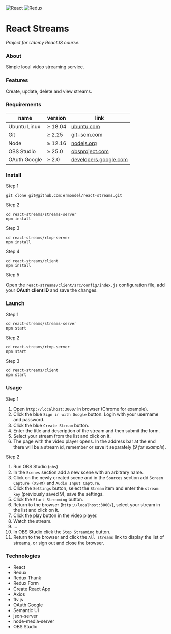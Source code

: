 ![React](https://github.com/ermondel/wiki/blob/master/files/icons48b/React48b.png) ![Redux](https://github.com/ermondel/wiki/blob/master/files/icons48b/Redux48b.png)

# React Streams

_Project for Udemy ReactJS course._

### About

Simple local video streaming service.

### Features

Create, update, delete and view streams.

### Requirements

| name | version | link |
| --- | --- | --- |
| Ubuntu Linux | ≥ 18.04 | [ubuntu.com](https://ubuntu.com/) |
| Git | ≥ 2.25 | [git-scm.com](https://git-scm.com/) |
| Node | ≥ 12.16 | [nodejs.org](https://nodejs.org/) |
| OBS Studio | ≥ 25.0 | [obsproject.com](https://obsproject.com/) |
| OAuth Google | ≥ 2.0 | [developers.google.com](https://developers.google.com/identity/protocols/oauth2/javascript-implicit-flow) |

### Install

Step 1

```
git clone git@github.com:ermondel/react-streams.git
```

Step 2

```
cd react-streams/streams-server
npm install
```

Step 3

```
cd react-streams/rtmp-server
npm install
```

Step 4

```
cd react-streams/client
npm install
```

Step 5

Open the `react-streams/client/src/config/index.js` configuration file, add your **OAuth client ID** and save the changes.

### Launch

Step 1

```
cd react-streams/streams-server
npm start
```

Step 2

```
cd react-streams/rtmp-server
npm start
```

Step 3

```
cd react-streams/client
npm start
```

### Usage

Step 1

1. Open `http://localhost:3000/` in browser (Chrome for example).
2. Click the blue `Sign in with Google` button. Login with your username and password.
3. Click the blue `Create Stream` button.
4. Enter the title and description of the stream and then submit the form.
5. Select your stream from the list and click on it.
6. The page with the video player opens. In the address bar at the end there will be a stream id, remember or save it separately (_9 for example_).

Step 2

1. Run OBS Studio (`obs`)
2. In the `Scenes` section add a new scene with an arbitrary name.
3. Click on the newly created scene and in the `Sources` section add `Screen Capture (XSHM)` and `Audio Input Capture`.
4. Click the `Settings` button, select the `Stream` item and enter the `stream key` (previously saved 9), save the settings.
5. Click the `Start Streaming` button.
6. Return to the browser (`http://localhost:3000/`), select your stream in the list and click on it.
7. Click the play button in the video player.
8. Watch the stream.
9. ...
10. In OBS Studio click the `Stop Streaming` button.
11. Return to the browser and click the `All streams` link to display the list of streams, or sign out and close the browser.

### Technologies

- React
- Redux
- Redux Thunk
- Redux Form
- Create React App
- Axios
- flv.js
- OAuth Google
- Semantic UI
- json-server
- node-media-server
- OBS Studio
